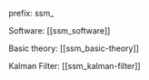 prefix: ssm_

Software: [[ssm_software]]

Basic theory: [[ssm_basic-theory]]


Kalman Filter: [[ssm_kalman-filter]]


